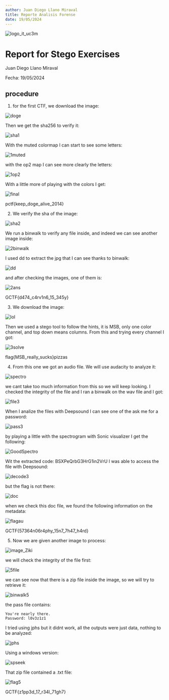 ```yaml
---
author: Juan Diego Llano Miraval
title: Reporte Analisis Forense
date: 19/05/2024
---
```


![logo_it_uc3m](Logo-uc3m.jpg)

# Report for Stego Exercises

Juan Diego Llano Miraval

Fecha: 19/05/2024

## procedure

1. for the first CTF, we download the image:

![doge](doge_stege.png)

Then we get the sha256 to verify it:

![sha1](sha1.png)

With the muted colormap I can start to see some letters:


![1muted](1muted.png)

with the op2 map I can see more clearly the letters:

![1op2](1op2.png)

With a little more of playing with the colors I get:

![final](final.png)

pctf{keep_doge_alive_2014}

2. We verify the sha of the image:

![sha2](sha2.png)

We run a binwalk to verify any file inside, and indeed we can see another image inside:


![2binwalk](2binwalk.png)

I used dd to extract the jpg that I can see thanks to binwalk:

![dd](dd.png)

and after checking the images, one of them is:

![2ans](2ans.png)

GCTF{d474_c4rv1n6_15_345y}

3. We download the image:

![lol](lol.png)

Then we used a stego tool to follow the hints, it is MSB, only one color channel, and top down means columns. From this and trying every channel I got:

![3solve](3solve.png)


flag{MSB_really_sucks}pizzas

4.  From this one we got an audio file. We will use audacity to analyze it:

![spectro](spectro.png)

we cant take too much information from this so we will keep looking. I checked the integrity of the file and I ran a binwalk on the wav file and I got:

![file3](file3.png)

When I analize the files with Deepsound I can see one of the ask me for a password:

![pass3](pass3.png)

by playing a little with the spectrogram with Sonic visualizer I get the following:

![GoodSpectro](Goodspectro.png)

Wit the extracted code: BSXPeQrbG3HrG1in2VrU I was able to access the file with Deepsound:

![decode3](decode3.png)

but the flag is not there:

![doc](doc.png)

when we check this doc file, we found the following information on the metadata:

![flagau](flagau.png)

GCTF{57364n06r4phy_15n7_7h47_h4rd}


5. Now we are given another image to process:

![image_Ziki](image_Ziki.png)

we will check the integrity of the file first:

![5file](5file.png)


we can see now that there is a zip file inside the image, so we will try to retrieve it:


![binwalk5](binwalk5.png)

the pass file contains:

```
You're nearly there.
Password: l0v3z1z1
```
I tried using jphs but it didnt work, all the outputs were just data, nothing to be analyzed:

![jphs](jphs.png)

Using a windows version:

![spseek](jpseek.png)

That zip file contained a .txt file:

![flag5](flag5.png)

GCTF{z1pp3d_17_r34l_71gh7}